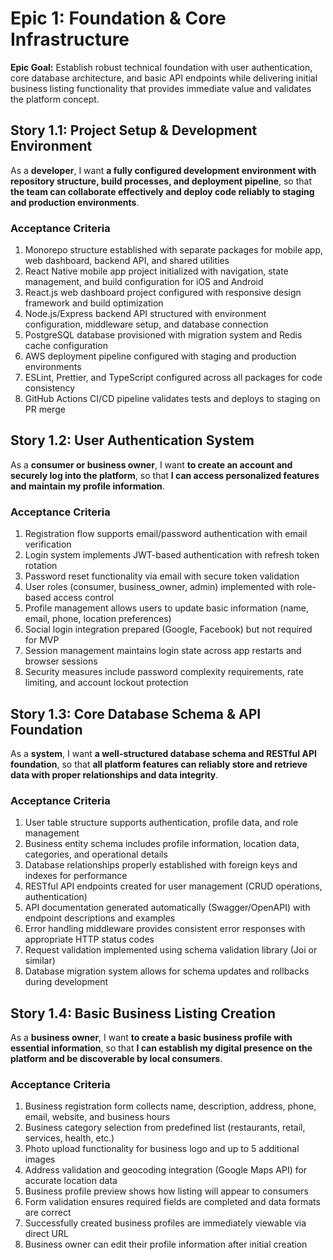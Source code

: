 # Epic 1: Foundation & Core Infrastructure

**Epic Goal:** Establish robust technical foundation with user authentication, core database architecture, and basic API endpoints while delivering initial business listing functionality that provides immediate value and validates the platform concept.

## Story 1.1: Project Setup & Development Environment

As a **developer**,
I want **a fully configured development environment with repository structure, build processes, and deployment pipeline**,
so that **the team can collaborate effectively and deploy code reliably to staging and production environments**.

### Acceptance Criteria
1. Monorepo structure established with separate packages for mobile app, web dashboard, backend API, and shared utilities
2. React Native mobile app project initialized with navigation, state management, and build configuration for iOS and Android
3. React.js web dashboard project configured with responsive design framework and build optimization
4. Node.js/Express backend API structured with environment configuration, middleware setup, and database connection
5. PostgreSQL database provisioned with migration system and Redis cache configuration
6. AWS deployment pipeline configured with staging and production environments
7. ESLint, Prettier, and TypeScript configured across all packages for code consistency
8. GitHub Actions CI/CD pipeline validates tests and deploys to staging on PR merge

## Story 1.2: User Authentication System

As a **consumer or business owner**,
I want **to create an account and securely log into the platform**,
so that **I can access personalized features and maintain my profile information**.

### Acceptance Criteria
1. Registration flow supports email/password authentication with email verification
2. Login system implements JWT-based authentication with refresh token rotation
3. Password reset functionality via email with secure token validation
4. User roles (consumer, business_owner, admin) implemented with role-based access control
5. Profile management allows users to update basic information (name, email, phone, location preferences)
6. Social login integration prepared (Google, Facebook) but not required for MVP
7. Session management maintains login state across app restarts and browser sessions
8. Security measures include password complexity requirements, rate limiting, and account lockout protection

## Story 1.3: Core Database Schema & API Foundation

As a **system**,
I want **a well-structured database schema and RESTful API foundation**,
so that **all platform features can reliably store and retrieve data with proper relationships and data integrity**.

### Acceptance Criteria
1. User table structure supports authentication, profile data, and role management
2. Business entity schema includes profile information, location data, categories, and operational details
3. Database relationships properly established with foreign keys and indexes for performance
4. RESTful API endpoints created for user management (CRUD operations, authentication)
5. API documentation generated automatically (Swagger/OpenAPI) with endpoint descriptions and examples
6. Error handling middleware provides consistent error responses with appropriate HTTP status codes
7. Request validation implemented using schema validation library (Joi or similar)
8. Database migration system allows for schema updates and rollbacks during development

## Story 1.4: Basic Business Listing Creation

As a **business owner**,
I want **to create a basic business profile with essential information**,
so that **I can establish my digital presence on the platform and be discoverable by local consumers**.

### Acceptance Criteria
1. Business registration form collects name, description, address, phone, email, website, and business hours
2. Business category selection from predefined list (restaurants, retail, services, health, etc.)
3. Photo upload functionality for business logo and up to 5 additional images
4. Address validation and geocoding integration (Google Maps API) for accurate location data
5. Business profile preview shows how listing will appear to consumers
6. Form validation ensures required fields are completed and data formats are correct
7. Successfully created business profiles are immediately viewable via direct URL
8. Business owner can edit their profile information after initial creation
